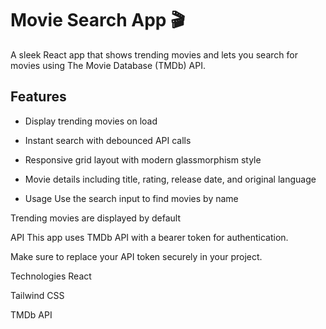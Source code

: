 # Movie Search App 🎬

A sleek React app that shows trending movies and lets you search for movies using The Movie Database (TMDb) API.

## Features

- Display trending movies on load  
- Instant search with debounced API calls  
- Responsive grid layout with modern glassmorphism style  
- Movie details including title, rating, release date, and original language

- Usage
Use the search input to find movies by name

Trending movies are displayed by default

API
This app uses TMDb API with a bearer token for authentication.

Make sure to replace your API token securely in your project.

Technologies
React

Tailwind CSS

TMDb API

